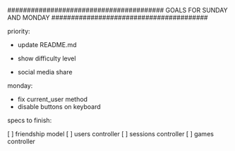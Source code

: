 ########################################
      GOALS FOR SUNDAY AND MONDAY
########################################

priority:

- update README.md
- show difficulty level


- social media share


monday: 

- fix current_user method
- disable buttons on keyboard

specs to finish:

[ ] friendship model
[ ] users controller
[ ] sessions controller
[ ] games controller